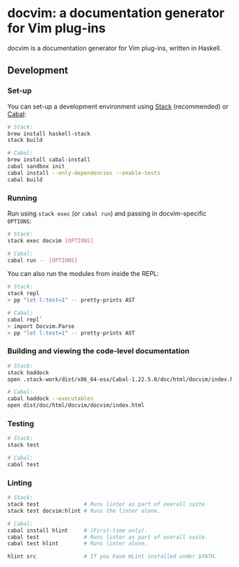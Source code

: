 # docvim: a documentation generator for Vim plug-ins

docvim is a documentation generator for Vim plug-ins, written in Haskell.

## Development

### Set-up

You can set-up a development environment using [Stack] (recommended) or [Cabal]:

```bash
# Stack:
brew install haskell-stack
stack build

# Cabal:
brew install cabal-install
cabal sandbox init
cabal install --only-dependencies --enable-tests
cabal build
```

### Running

Run using `stack exec` (or `cabal run`) and passing in docvim-specific `OPTIONS`:

```bash
# Stack:
stack exec docvim [OPTIONS]

# Cabal:
cabal run -- [OPTIONS]
```

You can also run the modules from inside the REPL:

```bash
# Stack:
stack repl
> pp "let l:test=1" -- pretty-prints AST

# Cabal:
cabal repl`
> import Docvim.Parse
> pp "let l:test=1" -- pretty-prints AST
```

### Building and viewing the code-level documentation

```bash
# Stack:
stack haddock
open .stack-work/dist/x86_64-osx/Cabal-1.22.5.0/doc/html/docvim/index.html

# Cabal:
cabal haddock --executables
open dist/doc/html/docvim/docvim/index.html
```

### Testing

```bash
# Stack:
stack test

# Cabal:
cabal test
```

### Linting

```bash
# Stack:
stack test              # Runs linter as part of overall suite.
stack test docvim:hlint # Runs the linter alone.

# Cabal:
cabal install hlint     # (First-time only).
cabal test              # Runs linter as part of overall suite.
cabal test hlint        # Runs linter alone.

hlint src               # If you have HLint installed under $PATH.
```

[Cabal]: https://www.haskell.org/cabal/
[Stack]: http://haskellstack.org/

